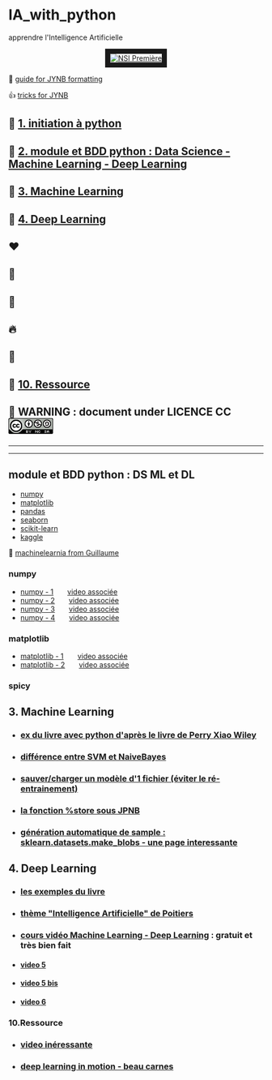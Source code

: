 <!-- IA introduction from math13net -->

# IA_with_python
apprendre l'Intelligence Artificielle

<p align="center">
<a href="[https://www.youtube.com/watch?v=gpJvvH8JFn4](https://youtu.be/ad79nYk2keg)" target="_blank"> <img src="https://github.com/Math13Net/IA_with_python/blob/main/artificial_intelligence.jpg" alt="NSI Première" width="600" height="160" border="10" /> </a>
</p>
  
:frog: [guide for JYNB formatting](https://medium.com/@vihasharma1099/a-complete-guide-to-beautify-your-jupyter-notebooks-d49e06fa8b3f)

:+1:  [tricks for JYNB](https://vaticai.medium.com/the-most-important-jupyter-notebook-tricks-some-18779fd6479)

## :snake: [1. initiation à python](https://github.com/Math13Net/SNT#cours)

## :key: [2. module et BDD python : Data Science - Machine Learning - Deep Learning](#2)

## 🚀 [3. Machine Learning](#3)

## 🎃 [4. Deep Learning](#4)

## ❤️ []()

## 🌈 []()

## 🔑 []()

## 🔥 []()

## 👷 []()

## 📜 [10. Ressource](#10)

## 🔐 WARNING : document under LICENCE CC ![Licence CC](https://github.com/Math13Net/NSI-premiere/blob/master/licence%20CC.png)

------------------------------------------------------------------------------------------------
------------------------------------------------------------------------------------------------

## <a name="2"></a> module et BDD python : DS ML et DL
* [numpy](#numpy)
* [matplotlib](#matplotlib)
* [pandas](#pandas)
* [seaborn](#seaborn)
* [scikit-learn](#scikit-learn)
* [kaggle](#kaggle)

:key: [machinelearnia from Guillaume](https://machinelearnia.com/)

### <a name="numpy"></a> numpy
* [numpy - 1](https://github.com/Math13Net/IA_with_python/blob/main/Machine%20Learnia_video_10_module_numpy.ipynb) &nbsp; &nbsp; &nbsp; [video associée](https://youtu.be/NzDQTrqsxas)
* [numpy - 2](https://github.com/Math13Net/IA_with_python/blob/main/Machine%20Learnia_video_11_module_numpy.ipynb) &nbsp; &nbsp; &nbsp; [video associée](https://youtu.be/vw4u9uBFFqU)
* [numpy - 3](https://github.com/Math13Net/IA_with_python/blob/main/Machine%20Learnia_video_12_module_numpy.ipynb) &nbsp; &nbsp; &nbsp; [video associée](https://youtu.be/RwFiNlL4Q8g)
* [numpy - 4](https://github.com/Math13Net/IA_with_python/blob/main/Machine%20Learnia_video_13_module_numpy.ipynb) &nbsp; &nbsp; &nbsp; [video associée](https://youtu.be/lIESSFHGalA)

### <a name="matplotlib"></a> matplotlib
* [matplotlib - 1](https://github.com/Math13Net/IA_with_python/blob/main/Machine%20Learnia_video_14_module_matplotlib.ipynb) &nbsp; &nbsp; &nbsp; [video associée](https://youtu.be/O_OeWxpnUc0)
* [matplotlib - 2](https://github.com/Math13Net/IA_with_python/blob/main/Machine%20Learnia_video_15_module_matplotlib.ipynb) &nbsp; &nbsp; &nbsp; [video associée](https://youtu.be/MILtbfrMGL4)

### <a name="matplotlib"></a> spicy




## <a name="3"></a> 3. Machine Learning
* ### [ex du livre avec python d'après le livre de Perry Xiao Wiley](https://github.com/Math13Net/IA_avec_python/blob/main/chapitre%203%20-%20machine%20learning.ipynb)
* ### [différence entre SVM et NaiveBayes](https://www.analyticsvidhya.com/blog/2020/11/understanding-naive-bayes-svm-and-its-implementation-on-spam-sms/)
* ### [sauver/charger un modèle d'1 fichier (éviter le ré-entrainement)](https://youtu.be/KfnhNlD8WZI)
* ### [la fonction %store sous JPNB](https://ipython.readthedocs.io/en/stable/config/extensions/storemagic.html)
* ### [génération automatique de sample : sklearn.datasets.make_blobs - une page interessante](http://cs.wellesley.edu/~dav/code/Week13-Clustering.html)

## <a name="4"></a> 4. Deep Learning
* ### [les exemples du livre]()
* ### [thème "Intelligence Artificielle" de Poitiers](https://ww2.ac-poitiers.fr/math/spip.php?article1201)
* ### [cours vidéo Machine Learning - Deep Learning](https://www.youtube.com/c/MachineLearnia/featured) : gratuit et très bien fait
* #### [video 5](https://github.com/Math13Net/IA_with_python/blob/main/video%205.ipynb)
* #### [video 5 bis](https://github.com/Math13Net/IA_with_python/blob/main/video_5_bis.ipynb)
* #### [video 6](https://github.com/Math13Net/IA_with_python/blob/main/video_6.ipynb)




### <a name="10"></a> 10.Ressource
* ### [video inéressante](https://youtu.be/SGUCcjHTmGY)
* ### [deep learning in motion - beau carnes](https://learning.oreilly.com/videos/grokking-deep-learning/10000MNLV201802/)

